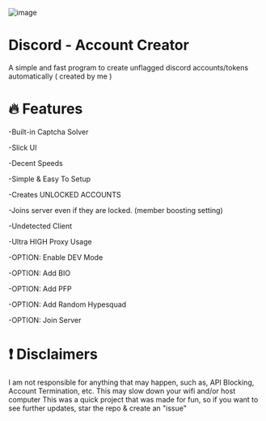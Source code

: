 ![image](https://github.com/Bricky1337/Discord-Account-Creator/assets/143651065/e3c86f9d-1c24-44db-94f1-2281909ff103)
#                                                Discord - Account Creator
A simple and fast program to create unflagged discord accounts/tokens automatically ( created by me )

# 🔥 Features

 -Built-in Captcha Solver

 -Slick UI

 -Decent Speeds

 -Simple & Easy To Setup

 -Creates UNLOCKED ACCOUNTS

 -Joins server even if they are locked. (member boosting setting)

 -Undetected Client

 -Ultra HIGH Proxy Usage

 -OPTION: Enable DEV Mode

 -OPTION: Add BIO

 -OPTION: Add PFP

 -OPTION: Add Random Hypesquad

 -OPTION: Join Server

# ❗ Disclaimers

I am not responsible for anything that may happen, such as, API Blocking, Account Termination, etc.
This may slow down your wifi and/or host computer
This was a quick project that was made for fun, so if you want to see further updates, star the repo & create an "issue"
